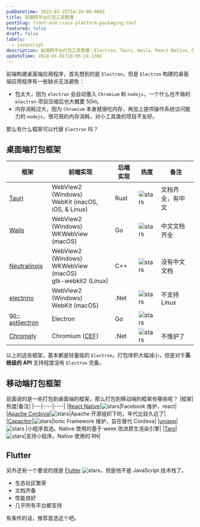 ```yaml
---
pubDatetime: 2023-03-25T16:28:00.000Z
title: 前端跨平台打包工具整理
postSlug: front-end-cross-platform-packaging-tool
featured: false
draft: false
labels:
  - javascript
description: 前端跨平台打包工具整理：Electron、Tauri、Wails、React Native、Cordova、uniapp
updateTime: 2024-01-01T16:05:24.330Z
---
```


前端构建桌面端应用程序，首先想到的是 `Electron`，但是 `Electron` 构建的桌面端应用程序有一些缺点无法避免：

- 包太大，因为 `electron` 会自动塞入 `Chromium` 和 `nodejs`，一个什么也不做的 `electron` 项目压缩后也大概要 50m。
- 内存消耗过大，因为 `Chromium` 本身就很吃内存，再加上提供操作系统访问能力的 `nodejs`，很可观的内存消耗，对小工具类的项目不友好。

那么有什么框架可以代替 `Electron` 吗？

## 桌面端打包框架

| 框架                                                              | 前端实现                                                           | 后端实现 | 热度                                                                                      | 备注             |
| ----------------------------------------------------------------- | ------------------------------------------------------------------ | -------- | ----------------------------------------------------------------------------------------- | ---------------- |
| [Tauri](https://tauri.app/zh-cn/v1/guides/getting-started/setup/) | WebView2 (Windows)<br />WebKit (macOS, iOS, & Linux)               | Rust     | ![stars](https://img.shields.io/github/stars/tauri-apps/tauri?style=flat-square)          | 文档齐全，有中文 |
| [Wails](https://wails.io/zh-Hans/docs/introduction)               | WebView2 (Windows)<br />WKWebView (macOS)                          | Go       | ![stars](https://img.shields.io/github/stars/wailsapp/wails?style=flat-square)            | 中文文档齐全     |
| [Neutralinojs](https://neutralino.js.org/docs/)                   | WebView2 (Windows)<br />WKWebView (macOS)<br />gtk-webkit2 (Linux) | C++      | ![stars](https://img.shields.io/github/stars/neutralinojs/neutralinojs?style=flat-square) | 没有中文文档     |
| [electrino](https://github.com/pojala/electrino)                  | WebView2 (Windows)<br />WebKit (macOS)                             | .Net     | ![stars](https://img.shields.io/github/stars/pojala/electrino?style=flat-square)          | 不支持 Linux     |
| [go-astilectron](https://github.com/asticode/go-astilectron)      | Electron                                                           | Go       | ![stars](https://img.shields.io/github/stars/asticode/go-astilectron?style=flat-square)   |                  |
| [Chromely](https://github.com/chromelyapps/Chromely)              | Chromium ([CEF](https://bitbucket.org/chromiumembedded/cef/src))   | .Net     | ![stars](https://img.shields.io/github/stars/chromelyapps/Chromely?style=flat-square)     | 不维护了         |

以上的这些框架，基本都是轻量级的 `Electron`。打包体积大幅减小，但是对于**系统级的 API** 支持程度没有 `Electron` 完备。

## 移动端打包框架

前面说的是一些打包到桌面端的框架，那么打包到移动端的框架有哪些呢？
|框架|热度|备注|
|---|----|----|
|[React Native](https://reactnative.dev/docs/getting-started)|![stars](https://img.shields.io/github/stars/facebook/react-native?style=flat-square)|Facebook 维护，react|
|[Apache Cordova](https://cordova.apache.org/)|![stars](https://img.shields.io/github/stars/apache/cordova?style=flat-square)|Apache 开源组织下的，年代比较久远了|
|[Capacitor](https://capacitorjs.com/)|![stars](https://img.shields.io/github/stars/ionic-team/capacitor?style=flat-square)|Ionic Framework 维护，旨在替代 Cordova|
|[uniapp](https://uniapp.dcloud.net.cn/#)|![stars](https://img.shields.io/github/stars/dcloudio/uni-app?style=flat-square) |小程序首选。Native 使用的基于 weex 改进原生渲染引擎|
|[Taro](https://taro.jd.com/)|![stars](https://img.shields.io/github/stars/NervJS/taro?style=flat-square)|支持小程序。Native 使用的 RN|

## Flutter

另外还有一个要说的就是 [Flutter](https://docs.flutter.dev/) ![stars](https://img.shields.io/github/stars/flutter/flutter?style=flat-square)，但是他不是 JavaScript 技术栈了。

- 生态社区繁荣
- 文档齐备
- 性能良好
- 几乎所有平台都支持

有条件的话，推荐首选这个吧。
